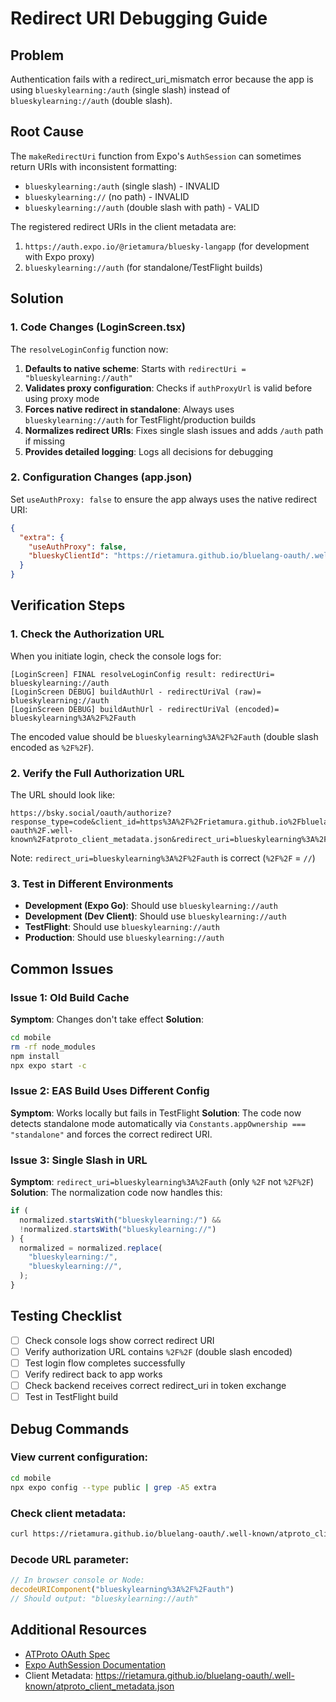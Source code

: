 # Redirect URI Debugging Guide

## Problem

Authentication fails with a redirect_uri_mismatch error because the app is using `blueskylearning:/auth` (single slash) instead of `blueskylearning://auth` (double slash).

## Root Cause

The `makeRedirectUri` function from Expo's `AuthSession` can sometimes return URIs with inconsistent formatting:
- `blueskylearning:/auth` (single slash) - INVALID
- `blueskylearning://` (no path) - INVALID
- `blueskylearning://auth` (double slash with path) - VALID

The registered redirect URIs in the client metadata are:
1. `https://auth.expo.io/@rietamura/bluesky-langapp` (for development with Expo proxy)
2. `blueskylearning://auth` (for standalone/TestFlight builds)

## Solution

### 1. Code Changes (LoginScreen.tsx)

The `resolveLoginConfig` function now:

1. **Defaults to native scheme**: Starts with `redirectUri = "blueskylearning://auth"`
2. **Validates proxy configuration**: Checks if `authProxyUrl` is valid before using proxy mode
3. **Forces native redirect in standalone**: Always uses `blueskylearning://auth` for TestFlight/production builds
4. **Normalizes redirect URIs**: Fixes single slash issues and adds `/auth` path if missing
5. **Provides detailed logging**: Logs all decisions for debugging

### 2. Configuration Changes (app.json)

Set `useAuthProxy: false` to ensure the app always uses the native redirect URI:

```json
{
  "extra": {
    "useAuthProxy": false,
    "blueskyClientId": "https://rietamura.github.io/bluelang-oauth/.well-known/atproto_client_metadata.json"
  }
}
```

## Verification Steps

### 1. Check the Authorization URL

When you initiate login, check the console logs for:

```
[LoginScreen] FINAL resolveLoginConfig result: redirectUri= blueskylearning://auth
[LoginScreen DEBUG] buildAuthUrl - redirectUriVal (raw)= blueskylearning://auth
[LoginScreen DEBUG] buildAuthUrl - redirectUriVal (encoded)= blueskylearning%3A%2F%2Fauth
```

The encoded value should be `blueskylearning%3A%2F%2Fauth` (double slash encoded as `%2F%2F`).

### 2. Verify the Full Authorization URL

The URL should look like:
```
https://bsky.social/oauth/authorize?response_type=code&client_id=https%3A%2F%2Frietamura.github.io%2Fbluelang-oauth%2F.well-known%2Fatproto_client_metadata.json&redirect_uri=blueskylearning%3A%2F%2Fauth&scope=atproto%20transition%3Ageneric%20transition%3Achat.bsky&state=...&code_challenge=...&code_challenge_method=S256
```

Note: `redirect_uri=blueskylearning%3A%2F%2Fauth` is correct (`%2F%2F` = `//`)

### 3. Test in Different Environments

- **Development (Expo Go)**: Should use `blueskylearning://auth`
- **Development (Dev Client)**: Should use `blueskylearning://auth`
- **TestFlight**: Should use `blueskylearning://auth`
- **Production**: Should use `blueskylearning://auth`

## Common Issues

### Issue 1: Old Build Cache

**Symptom**: Changes don't take effect
**Solution**: 
```bash
cd mobile
rm -rf node_modules
npm install
npx expo start -c
```

### Issue 2: EAS Build Uses Different Config

**Symptom**: Works locally but fails in TestFlight
**Solution**: The code now detects standalone mode automatically via `Constants.appOwnership === "standalone"` and forces the correct redirect URI.

### Issue 3: Single Slash in URL

**Symptom**: `redirect_uri=blueskylearning%3A%2Fauth` (only `%2F` not `%2F%2F`)
**Solution**: The normalization code now handles this:

```typescript
if (
  normalized.startsWith("blueskylearning:/") &&
  !normalized.startsWith("blueskylearning://")
) {
  normalized = normalized.replace(
    "blueskylearning:/",
    "blueskylearning://",
  );
}
```

## Testing Checklist

- [ ] Check console logs show correct redirect URI
- [ ] Verify authorization URL contains `%2F%2F` (double slash encoded)
- [ ] Test login flow completes successfully
- [ ] Verify redirect back to app works
- [ ] Check backend receives correct redirect_uri in token exchange
- [ ] Test in TestFlight build

## Debug Commands

### View current configuration:
```bash
cd mobile
npx expo config --type public | grep -A5 extra
```

### Check client metadata:
```bash
curl https://rietamura.github.io/bluelang-oauth/.well-known/atproto_client_metadata.json | jq .redirect_uris
```

### Decode URL parameter:
```javascript
// In browser console or Node:
decodeURIComponent("blueskylearning%3A%2F%2Fauth")
// Should output: "blueskylearning://auth"
```

## Additional Resources

- [ATProto OAuth Spec](https://atproto.com/specs/oauth)
- [Expo AuthSession Documentation](https://docs.expo.dev/versions/latest/sdk/auth-session/)
- Client Metadata: https://rietamura.github.io/bluelang-oauth/.well-known/atproto_client_metadata.json